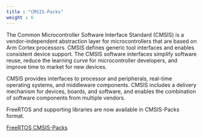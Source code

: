 ```yaml
---
title : "CMSIS-Packs"
weight : 6
---
```


The Common Microcontroller Software Interface Standard (CMSIS) is a vendor-independent abstraction layer for microcontrollers that are based on Arm Cortex processors. CMSIS defines generic tool interfaces and enables consistent device support. The CMSIS software interfaces simplify software reuse, reduce the learning curve for microcontroller developers, and improve time to market for new devices.

CMSIS provides interfaces to processor and peripherals, real-time operating systems, and middleware components. CMSIS includes a delivery mechanism for devices, boards, and software, and enables the combination of software components from multiple vendors.

FreeRTOS and supporting libraries are now available in CMSIS-Packs format.

[FreeRTOS CMSIS-Packs](https://github.com/FreeRTOS/CMSIS-Packs)